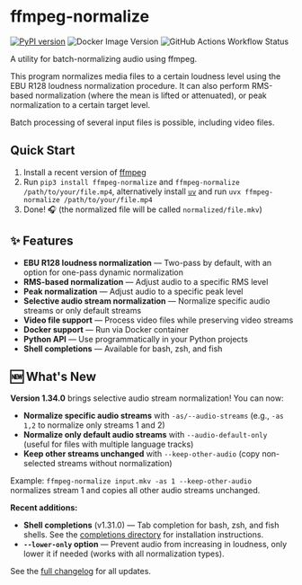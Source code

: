 # ffmpeg-normalize

[![PyPI version](https://img.shields.io/pypi/v/ffmpeg-normalize.svg)](https://pypi.org/project/ffmpeg-normalize)
![Docker Image Version](https://img.shields.io/docker/v/slhck/ffmpeg-normalize?sort=semver&label=Docker%20image)
![GitHub Actions Workflow Status](https://img.shields.io/github/actions/workflow/status/slhck/ffmpeg-normalize/python-package.yml)

A utility for batch-normalizing audio using ffmpeg.

This program normalizes media files to a certain loudness level using the EBU R128 loudness normalization procedure. It can also perform RMS-based normalization (where the mean is lifted or attenuated), or peak normalization to a certain target level.

Batch processing of several input files is possible, including video files.

## Quick Start


1. Install a recent version of [ffmpeg](https://ffmpeg.org/download.html)
2. Run `pip3 install ffmpeg-normalize` and `ffmpeg-normalize /path/to/your/file.mp4`, alternatively install [`uv`](https://docs.astral.sh/uv/getting-started/installation/) and run `uvx ffmpeg-normalize /path/to/your/file.mp4`
3. Done! 🎧 (the normalized file will be called `normalized/file.mkv`)

## ✨ Features

- **EBU R128 loudness normalization** — Two-pass by default, with an option for one-pass dynamic normalization
- **RMS-based normalization** — Adjust audio to a specific RMS level
- **Peak normalization** — Adjust audio to a specific peak level
- **Selective audio stream normalization** — Normalize specific audio streams or only default streams
- **Video file support** — Process video files while preserving video streams
- **Docker support** — Run via Docker container
- **Python API** — Use programmatically in your Python projects
- **Shell completions** — Available for bash, zsh, and fish

## 🆕 What's New

**Version 1.34.0** brings selective audio stream normalization! You can now:

- **Normalize specific audio streams** with `-as/--audio-streams` (e.g., `-as 1,2` to normalize only streams 1 and 2)
- **Normalize only default audio streams** with `--audio-default-only` (useful for files with multiple language tracks)
- **Keep other streams unchanged** with `--keep-other-audio` (copy non-selected streams without normalization)

Example: `ffmpeg-normalize input.mkv -as 1 --keep-other-audio` normalizes stream 1 and copies all other audio streams unchanged.

**Recent additions:**

- **Shell completions** (v1.31.0) — Tab completion for bash, zsh, and fish shells. See the [completions directory](https://github.com/slhck/ffmpeg-normalize/tree/master/completions) for installation instructions.
- **`--lower-only` option** — Prevent audio from increasing in loudness, only lower it if needed (works with all normalization types).

See the [full changelog](about/changelog.md) for all updates.
